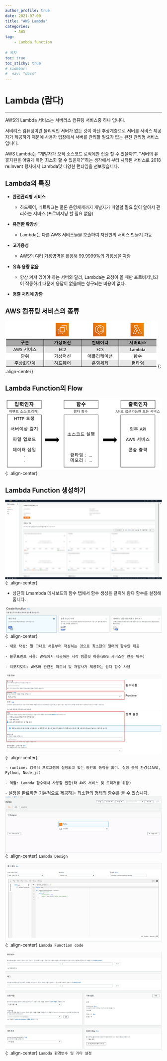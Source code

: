```yaml
---
author_profile: true
date: 2021-07-00
title: "AWS Lambda"
categories: 
    - AWS
tag: 
    - Lambda function

# 목차
toc: true  
toc_sticky: true 
# sidebar:
#  nav: "docs"
---
```


# Lambda (람다)

---

AWS의 Lambda 서비스는 서버리스 컴퓨팅 서비스중 하나 입니다.

서비리스 컴퓨팅이란 물리적인 서버가 없는 것이 아닌 추상계층으로 서버를 서비스 제공자가 제공하기 때문에 사용자 입장에서 서버를 관리할 필요가 없는 완전 관리형 서비스 입니다.

AWS Lambda는 "개발자가 오직 소스코드 로직에만 집중 할 수 있을까?", "서버의 유휴자원을 어떻게 하면 최소화 할 수 있을까?"하는 생각에서 부터 시작된 서비스로 2018 re:Invent 행사에서 Lambda및 다양한 런타임을 선보였습니다.

## Lambda의 특징

- **완전관리형 서비스** 
    - 하드웨어, 네트워크는 물론 운영체제까지 개발자가 파알할 필요 없이 알아서 관리하는 서비스.(프로비저닝 할 필요 없음)

- **유연한 확장성** 
    - Lambda는 다른 AWS 서비스들을 호출하여 자신만의 서비스 만들기 가능

- **고가용성**
    - AWS의 여러 가용영역을 활용해 99.9999%의 가용성을 자랑

- **유휴 용량 없음**
    - 항상 켜져 있어야 하는 서버와 달리, Lambda는 요청이 올 때만 프로비저닝되어 작동하기 때문에 응답이 없을때는 청구되는 비용이 없다.

- **병렬 처리에 강함**


## AWS 컴퓨팅 서비스의 종류

![Lambda 1](/assets/images/AWS71.png){: .align-center}

## Lambda Function의 Flow

![Lambda 2](/assets/images/AWS72.png){: .align-center}

## Lambda Function 생성하기

![Lambda 3](/assets/images/AWS73.png){: .align-center}
- 상단의 Lmambda 데시보드의 함수 탭에서 함수 생성을 클릭해 람다 함수를 설정해 줍니다.

![Lambda 4](/assets/images/AWS74.png){: .align-center}
```    
- 새로 작성: 말 그대로 처음부터 작성하는 것으로 최소한의 형태의 함수만 제공

- 블루프린트 사용: AWS에서 제공하는 시작 템플릿 하용(AWS 서비스간 연동 위주)

- 리포지토리: AWS와 관련된 파트너 및 개발사가 제공하는 람다 함수 사용
```

![Lambda 5](/assets/images/AWS75.png){: .align-center}
```
- runtime: 컴퓨터 프로그램이 실행되고 있는 동안의 동작을 의미. 실행 동작 환경(JAVA, Python, Node.js)

- 역할: Lambda 함수에서 사용할 권한(타 AWS 서비스 및 트리거를 위함)
```

​- 설정을 완료하면 기본적으로 제공하는 최소한의 형태의 함수를 볼 수 있습니다.
![Lambda 6](/assets/images/AWS76.png){: .align-center}
`Lambda Design`

![Lambda 7](/assets/images/AWS77.png){: .align-center}
`Lambda Function code`

![Lambda 8](/assets/images/AWS78.png){: .align-center}
`Lambda 환경변수 및 기타 설정`